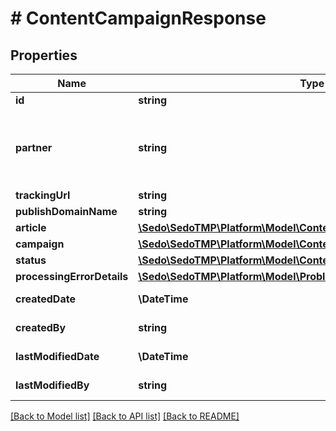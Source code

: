 # # ContentCampaignResponse

## Properties

Name | Type | Description | Notes
------------ | ------------- | ------------- | -------------
**id** | **string** |  | [optional]
**partner** | **string** | Partner assigned to the resource. Requires corresponding privileges | [optional]
**trackingUrl** | **string** |  | [optional]
**publishDomainName** | **string** |  | [optional]
**article** | [**\Sedo\SedoTMP\Platform\Model\ContentCampaignResponseArticle**](ContentCampaignResponseArticle.md) |  | [optional]
**campaign** | [**\Sedo\SedoTMP\Platform\Model\ContentCampaignResponseCampaign**](ContentCampaignResponseCampaign.md) |  | [optional]
**status** | [**\Sedo\SedoTMP\Platform\Model\ContentCampaignStatus**](ContentCampaignStatus.md) |  | [optional]
**processingErrorDetails** | [**\Sedo\SedoTMP\Platform\Model\Problem**](Problem.md) |  | [optional]
**createdDate** | **\DateTime** | Timestamp in UTC | [optional]
**createdBy** | **string** | Authenticated user name | [optional]
**lastModifiedDate** | **\DateTime** | Timestamp in UTC | [optional]
**lastModifiedBy** | **string** | Authenticated user name | [optional]

[[Back to Model list]](../../README.md#models) [[Back to API list]](../../README.md#endpoints) [[Back to README]](../../README.md)
